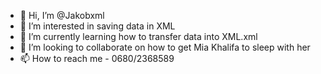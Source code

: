 - 👋 Hi, I’m @Jakobxml
- 👀 I’m interested in saving data in XML
- 🌱 I’m currently learning how to transfer data into XML.xml
- 💞️ I’m looking to collaborate on how to get Mia Khalifa to sleep with her
- 📫 How to reach me - 0680/2368589

<!---
Jakobxml/Jakobxml is a ✨ special ✨ repository because its `README.md` (this file) appears on your GitHub profile.
You can click the Preview link to take a look at your changes.
--->

